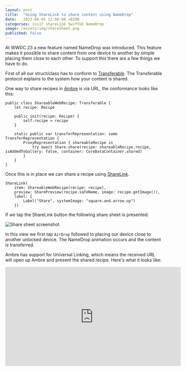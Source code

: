 ```yaml
---
layout: post
title:  "Using ShareLink to share content using NameDrop"
date:   2023-08-05 12:00:00 +0200
categories: ios17 shareLink SwiftUI NameDrop
image: /assets/img/shareSheet.png
published: false
---
```

At WWDC 23 a new feature named NameDrop was introduced. This feature makes it possible to share content from one device to another by simple placing them close to each other. To support this there are a few things we have to do.

First of all our struct/class has to conform to [Transferable](https://developer.apple.com/documentation/coretransferable/transferable). The Transferable protocol explains to the system how your content is shared.

One way to share recipes in [Ambre](https://ambre.ambi.se) is via URL, the conformance looks like this:

```
public class ShareableWebRecipe: Transferable {
    let recipe: Recipe

    public init(recipe: Recipe) {
        self.recipe = recipe
    }

    static public var transferRepresentation: some TransferRepresentation {
        ProxyRepresentation { shareableRecipe in
            try await Share.share(recipe: shareableRecipe.recipe, isAddedToGallery: false, container: CoreDataContainer.shared)
        }
    }
}
```

Once this is in place we can share a recipe using [ShareLink](https://developer.apple.com/documentation/SwiftUI/ShareLink).

```
ShareLink(
    item: ShareableWebRecipe(recipe: recipe),
    preview: SharePreview(recipe.safeName, image: recipe.getImage()),
    label: {
        Label("Share", systemImage: "square.and.arrow.up")
    })
```

If we tap the ShareLink button the following share sheet is presented:

![Share sheet screenshot]({{site.url}}/assets/img/shareSheet.png)

In this view we first tap `AirDrop` followed to placing our device close to another unlocked device. The NameDrop animation occurs and the content is transferred.

Ambre has support for Universal Linking, which means the received URL will open up Ambre and present the shared recipe. Here's what it looks like:

<center>
    <iframe width="560" height="315" src="https://www.youtube-nocookie.com/embed/2w5ni7mOmy4?si=-ENcnuHwZpv_eoiW" title="YouTube video player" frameborder="0" allow="accelerometer; autoplay; clipboard-write; encrypted-media; gyroscope; picture-in-picture; web-share" allowfullscreen></iframe>
</center>
